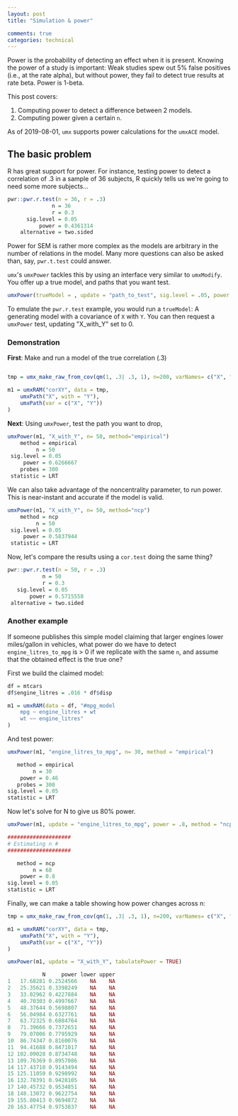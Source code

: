 ```yaml
---
layout: post
title: "Simulation & power"

comments: true
categories: technical
---
```


<a name="top"></a>

Power is the probability of detecting an effect when it is present. Knowing the power of a study is important: Weak studies spew out 5% false positives (i.e., at the rate alpha), but without power, they fail to detect true results at rate beta. Power is 1-beta.

This post covers:

1. Computing power to detect a difference between 2 models.
2. Computing power given a certain `n`.

As of 2019-08-01, `umx` supports power calculations for the `umxACE` model.

## The basic problem

R has great support for power. For instance, testing power to detect a correlation of .3 in a sample of 36 subjects, R quickly tells us we're going to need some more subjects...

```R
pwr::pwr.r.test(n = 36, r = .3)
              n = 36
              r = 0.3
      sig.level = 0.05
          power = 0.4361314
    alternative = two.sided
```

Power for SEM is rather more complex as the models are arbitrary in the number of relations in the model. Many more questions can also be asked than, say, `pwr.t.test` could answer. 

`umx`'s `umxPower` tackles this by using an interface very similar to `umxModify`. You offer up a true model, and paths that you want test.

```R
umxPower(trueModel = , update = "path_to_test", sig.level = .05, power = .8, method = c("empirical", "ncp"))
```

To emulate the `pwr.r.test` example, you would run a `trueModel`: A generating model with a covariance of `X` with `Y`. 
You can then request a `umxPower` test, updating "X_with_Y" set to 0.


### Demonstration

**First**: Make and run a model of the true correlation (.3)

```R

tmp = umx_make_raw_from_cov(qm(1, .3| .3, 1), n=200, varNames= c("X", "Y"), empirical= TRUE)

m1 = umxRAM("corXY", data = tmp,
	umxPath("X", with = "Y"),
	umxPath(var = c("X", "Y"))
)

```

**Next**: Using `umxPower`, test the path you want to drop, 

```R
umxPower(m1, "X_with_Y", n= 50, method="empirical")
    method = empirical
         n = 50
 sig.level = 0.05
     power = 0.6266667
    probes = 300
 statistic = LRT
```

We can also take advantage of the noncentrality parameter, to run power. This is near-instant and accurate if the model is valid.

```R
umxPower(m1, "X_with_Y", n= 50, method="ncp")
    method = ncp
         n = 50
 sig.level = 0.05
     power = 0.5837944
 statistic = LRT
```

Now, let's compare the results using a `cor.test` doing the same thing?

```R
pwr::pwr.r.test(n = 50, r = .3)
           n = 50
           r = 0.3
   sig.level = 0.05
       power = 0.5715558
 alternative = two.sided
```

### Another example

If someone publishes this simple model claiming that larger engines lower miles/gallon in vehicles, what power do we have to detect `engine_litres_to_mpg` is > 0 if we replicate with the same `n`, and assume that the obtained effect is the true one? 
 
First we build the claimed model:

```R
df = mtcars
df$engine_litres = .016 * df$disp

m1 = umxRAM(data = df, "#mpg_model
	mpg ~ engine_litres + wt
	wt ~~ engine_litres"
)
```

And test power:

```R
umxPower(m1, "engine_litres_to_mpg", n= 30, method = "empirical")

   method = empirical
        n = 30
    power = 0.46
   probes = 300
sig.level = 0.05
statistic = LRT
```

Now let's solve for N to give us 80% power.

```r
umxPower(m1, update = "engine_litres_to_mpg", power = .8, method = "ncp")

####################
# Estimating n #
####################

   method = ncp
        n = 68
    power = 0.8
sig.level = 0.05
statistic = LRT

```

Finally, we can make a table showing how power changes across n:

```r
tmp = umx_make_raw_from_cov(qm(1, .3| .3, 1), n=200, varNames= c("X", "Y"), empirical= TRUE)

m1 = umxRAM("corXY", data = tmp,
	umxPath("X", with = "Y"),
	umxPath(var = c("X", "Y"))
)

umxPower(m1, update = "X_with_Y", tabulatePower = TRUE)

           N     power lower upper
1   17.68281 0.2524566    NA    NA
2   25.35621 0.3398249    NA    NA
3   33.02962 0.4227884    NA    NA
4   40.70303 0.4997667    NA    NA
5   48.37644 0.5698807    NA    NA
6   56.04984 0.6327761    NA    NA
7   63.72325 0.6884764    NA    NA
8   71.39666 0.7372651    NA    NA
9   79.07006 0.7795929    NA    NA
10  86.74347 0.8160076    NA    NA
11  94.41688 0.8471017    NA    NA
12 102.09028 0.8734748    NA    NA
13 109.76369 0.8957086    NA    NA
14 117.43710 0.9143494    NA    NA
15 125.11050 0.9298992    NA    NA
16 132.78391 0.9428105    NA    NA
17 140.45732 0.9534851    NA    NA
18 148.13072 0.9622754    NA    NA
19 155.80413 0.9694872    NA    NA
20 163.47754 0.9753837    NA    NA

```

